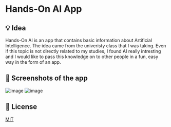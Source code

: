 # Hands-On AI App
## 💡 Idea
Hands-On AI is an app that contains basic information about Artificial Intelligence. The idea came from the univeristy class that I was taking. Even if this topic is not directly related to my studies, I found AI really intresting and I would like to pass this knowledge on to other people in a fun, easy way in the form of an app. 

## 📸 Screenshots of the app
![image](https://user-images.githubusercontent.com/61745477/126072300-dccd1ffe-229f-4b59-8b1a-240c0a783325.png) ![image](https://user-images.githubusercontent.com/61745477/126073219-6d584f58-aeb8-40c7-b7ca-bd237f2a25bd.png)




## 🔖 License
[MIT](https://choosealicense.com/licenses/mit/)
